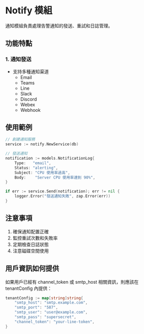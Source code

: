 # Notify 模組

通知模組負責處理告警通知的發送、重試和日誌管理。

## 功能特點

### 1. 通知發送

- 支持多種通知渠道
  - Email
  - Teams
  - Line
  - Slack
  - Discord
  - Webex
  - Webhook

## 使用範例

```go
// 創建通知服務
service := notify.NewService(db)

// 發送通知
notification := models.NotificationLog{
    Type:   "email",
    Status: "alerting",
    Subject: "CPU 使用率過高",
    Body:    "Server CPU 使用率達到 90%",
}

if err := service.Send(notification); err != nil {
    logger.Error("發送通知失敗", zap.Error(err))
}
```

## 注意事項

1. 確保通知配置正確
2. 監控重試次數和失敗率
3. 定期檢查日誌狀態
4. 注意磁碟空間使用

## 用戶資訊如何提供

如果用戶已經有 channel_token 或 smtp_host 相關資訊，則應該在 tenantConfig 內提供：

```go
tenantConfig := map[string]string{
    "smtp_host": "smtp.example.com",
    "smtp_port": "587",
    "smtp_user": "user@example.com",
    "smtp_pass": "supersecret",
    "channel_token": "your-line-token",
}

```

